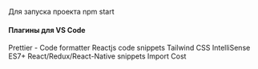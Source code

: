 Для запуска проекта npm start

#### Плагины для VS Code
Prettier - Code formatter
Reactjs code snippets
Tailwind CSS IntelliSense
ES7+ React/Redux/React-Native snippets
Import Cost